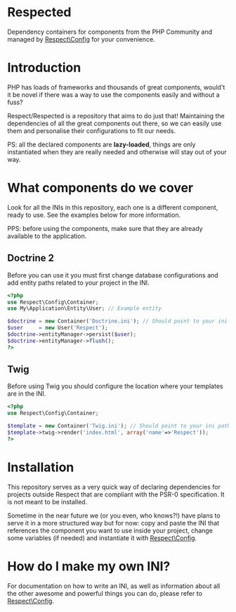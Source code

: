 # Respected

Dependency containers for components from the PHP Community and managed by
[Respect\Config](http://github.com/Respect/Config) for your convenience.

# Introduction

PHP has loads of frameworks and thousands of great components, would't it be novel
if there was a way to use the components easily and without a fuss?

Respect/Respected is a repository that aims to do just that! Maintaining the dependencies
of all the great components out there, so we can easily use them and personalise their 
configurations to fit our needs.

PS: all the declared components are __lazy-loaded__, things are only instantiated
when they are really needed and otherwise will stay out of your way.

# What components do we cover

Look for all the INIs in this repository, each one is a different component, ready 
to use. See the examples below for more information.

PPS: before using the components, make sure that they are already available to the application.

## Doctrine 2

Before you can use it you must first change database configurations and add entity paths
related to your project in the INI.

```php
<?php
use Respect\Config\Container;
use My\Application\Entity\User; // Example entity

$doctrine = new Container('Doctrine.ini'); // Should point to your ini path
$user     = new User('Respect');
$doctrine->entityManager->persist($user);
$doctrine->entityManager->flush();
?>
```

## Twig

Before using Twig you should configure the location where your templates are
in the INI.

```php
<?php
use Respect\Config\Container;

$template = new Container('Twig.ini'); // Should point to your ini path
$template->twig->render('index.html', array('name'=>'Respect'));
?>
```

# Installation

This repository serves as a very quick way of declaring dependencies
for projects outside Respect that are compliant with the PSR-0 specification. 
It is not meant to be installed.

Sometime in the near future we (or you even, who knows?!) have plans to serve it
in a more structured way but for now: copy and paste the INI that references the 
component you want to use inside your project, change some variables (if needed) and
instantiate it with [Respect\Config](http://github.com/Respect/Config).

# How do I make my own INI?

For documentation on how to write an INI, as well as information about all the other 
awesome and powerful things you can do, please refer to [Respect\Config](http://github.com/Respect/Config).

